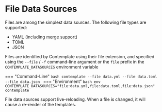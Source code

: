 # File Data Sources

Files are among the simplest data sources. The following file types are supported:

* YAML (including [merge support](https://yaml.org/type/merge.html))
* TOML
* JSON

Files are identified by Contemplate using their file extension, and specified using the `--file` / `-f` command-line argument or the `file` prefix in the `CONTEMPLATE_DATASOURCES` environment variable

=== "Command-Line"
    ```bash
    contemplate --file data.yml --file data.toml --file data.json
    ```
=== "Environment"
    ```bash
    env CONTEMPLATE_DATASOURCES="file:data.yml,file:data.toml,file:data.json" contemplate
    ```

File data sources support live-reloading. When a file is changed, it will cause a re-render of the templates.
